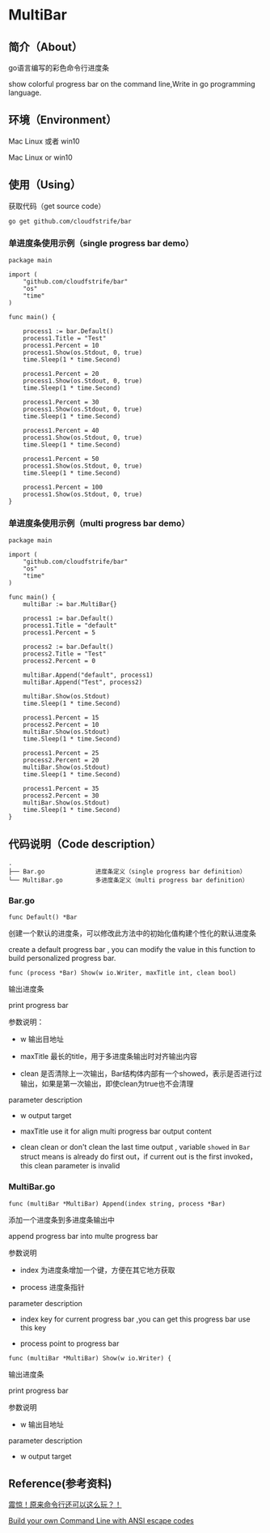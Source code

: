 # MultiBar

## 简介（About）

go语言编写的彩色命令行进度条

show colorful progress bar on the command line,Write in  go programming language.

## 环境（Environment）

Mac Linux 或者 win10

Mac Linux or win10

## 使用（Using）

获取代码（get source code）

```
go get github.com/cloudfstrife/bar
```

### 单进度条使用示例（single progress bar demo）

```
package main

import (
	"github.com/cloudfstrife/bar"
	"os"
	"time"
)

func main() {

	process1 := bar.Default()
	process1.Title = "Test"
	process1.Percent = 10
	process1.Show(os.Stdout, 0, true)
	time.Sleep(1 * time.Second)

	process1.Percent = 20
	process1.Show(os.Stdout, 0, true)
	time.Sleep(1 * time.Second)

	process1.Percent = 30
	process1.Show(os.Stdout, 0, true)
	time.Sleep(1 * time.Second)

	process1.Percent = 40
	process1.Show(os.Stdout, 0, true)
	time.Sleep(1 * time.Second)

	process1.Percent = 50
	process1.Show(os.Stdout, 0, true)
	time.Sleep(1 * time.Second)

	process1.Percent = 100
	process1.Show(os.Stdout, 0, true)
}
```

### 单进度条使用示例（multi progress bar demo）

```
package main

import (
	"github.com/cloudfstrife/bar"
	"os"
	"time"
)

func main() {
	multiBar := bar.MultiBar{}

	process1 := bar.Default()
	process1.Title = "default"
	process1.Percent = 5

	process2 := bar.Default()
	process2.Title = "Test"
	process2.Percent = 0

	multiBar.Append("default", process1)
	multiBar.Append("Test", process2)

	multiBar.Show(os.Stdout)
	time.Sleep(1 * time.Second)

	process1.Percent = 15
	process2.Percent = 10
	multiBar.Show(os.Stdout)
	time.Sleep(1 * time.Second)

	process1.Percent = 25
	process2.Percent = 20
	multiBar.Show(os.Stdout)
	time.Sleep(1 * time.Second)

	process1.Percent = 35
	process2.Percent = 30
	multiBar.Show(os.Stdout)
	time.Sleep(1 * time.Second)
}
```

## 代码说明（Code description）

```
.
├── Bar.go				进度条定义（single progress bar definition）
└── MultiBar.go			多进度条定义（multi progress bar definition）
```

### Bar.go

```
func Default() *Bar 
```

创建一个默认的进度条，可以修改此方法中的初始化值构建个性化的默认进度条

create a default progress bar , you can modify the value in this function to build personalized progress bar.

```
func (process *Bar) Show(w io.Writer, maxTitle int, clean bool) 
```

输出进度条

print progress bar

参数说明：

* w			输出目地址

* maxTitle	最长的title，用于多进度条输出时对齐输出内容

* clean		是否清除上一次输出，Bar结构体内部有一个showed，表示是否进行过输出，如果是第一次输出，即使clean为true也不会清理

parameter description

* w			output target 

* maxTitle	use it for align multi progress bar output content

* clean		clean or don't clean the last time output , variable `showed` in `Bar` struct means is already do first out，if current out is the first invoked，this clean parameter is invalid

### MultiBar.go

```
func (multiBar *MultiBar) Append(index string, process *Bar)
```

添加一个进度条到多进度条输出中

append progress bar into multe progress bar

参数说明 

* index		为进度条增加一个键，方便在其它地方获取

* process 	进度条指针

parameter description

* index		key for current progress bar ,you can get this progress bar use this key 

* process		point to progress bar 


```
func (multiBar *MultiBar) Show(w io.Writer) {
```

输出进度条

print progress bar

参数说明 

* w			输出目地址

parameter description

* w			output target 

## Reference(参考资料)

[震惊！原来命令行还可以这么玩？！ ](http://kissyu.org/2017/11/25/%E9%9C%87%E6%83%8A%EF%BC%81%E5%8E%9F%E6%9D%A5%E5%91%BD%E4%BB%A4%E8%A1%8C%E8%BF%98%E5%8F%AF%E4%BB%A5%E8%BF%99%E4%B9%88%E7%8E%A9%EF%BC%9F%EF%BC%81/)

[Build your own Command Line with ANSI escape codes](http://www.lihaoyi.com/post/BuildyourownCommandLinewithANSIescapecodes.html)